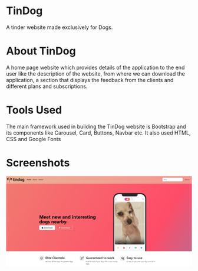 # TinDog
A tinder website made exclusively for Dogs.

# About TinDog
A home page website which provides details of the application to the end user like the description of the website, from where we can download the application, a section that displays the feedback from the clients and different plans and subscriptions.

# Tools Used
The main framework used in building the TinDog website is Bootstrap and its components like Carousel, Card, Buttons, Navbar etc. It also used HTML, CSS and Google Fonts 

# Screenshots
![](images/Screenshot.png)

